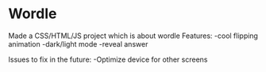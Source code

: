 # Wordle
Made a CSS/HTML/JS project which is about wordle
Features:
-cool flipping animation
-dark/light mode
-reveal answer

Issues to fix in the future:
-Optimize device for other screens
